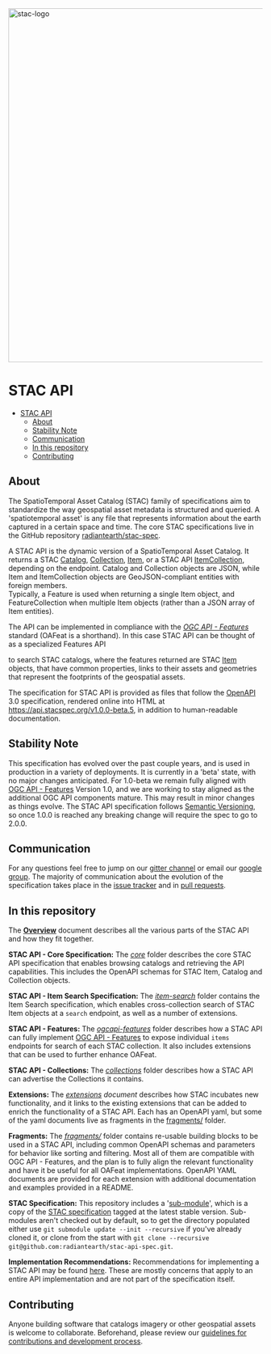 <!--lint disable no-html-->
<img src="https://github.com/radiantearth/stac-site/raw/master/images/logo/stac-030-long.png" alt="stac-logo" width="700"/>

# STAC API

- [STAC API](#stac-api)
  - [About](#about)
  - [Stability Note](#stability-note)
  - [Communication](#communication)
  - [In this repository](#in-this-repository)
  - [Contributing](#contributing)

## About

The SpatioTemporal Asset Catalog (STAC) family of specifications aim to standardize the way geospatial asset metadata is structured and queried.
A 'spatiotemporal asset' is any file that represents information about the earth captured in a certain space and 
time. The core STAC specifications live in the GitHub repository [radiantearth/stac-spec](https://github.com/radiantearth/stac-spec).


A STAC API is the dynamic version of a SpatioTemporal Asset Catalog. It returns a STAC [Catalog](stac-spec/catalog-spec/catalog-spec.md), 
[Collection](stac-spec/collection-spec/collection-spec.md), [Item](stac-spec/item-spec/item-spec.md), 
or a STAC API [ItemCollection](fragments/itemcollection/README.md), depending on the endpoint.
Catalog and Collection objects are JSON, while Item and ItemCollection objects are GeoJSON-compliant entities with foreign members.  
Typically, a Feature is used when returning a single Item object, and FeatureCollection when multiple Item objects (rather than a 
JSON array of Item entities).

The API can be implemented in compliance with the *[OGC API - Features](http://docs.opengeospatial.org/is/17-069r3/17-069r3.html)* standard 
(OAFeat is a shorthand). In this case STAC API can be thought of as a specialized Features API 

to search STAC catalogs, where the features returned are STAC [Item](stac-spec/item-spec/item-spec.md) objects, 
that have common properties, links to their assets and geometries that represent the footprints of the geospatial assets.

The specification for STAC API is provided as files that follow the [OpenAPI](http://openapis.org/) 3.0 specification, 
rendered online into HTML at <https://api.stacspec.org/v1.0.0-beta.5>, in addition to human-readable documentation.  

## Stability Note

This specification has evolved over the past couple years, and is used in production in a variety of deployments. It is 
currently in a 'beta' state, with no major changes anticipated. For 1.0-beta we remain fully aligned with [OGC API - 
Features](http://docs.opengeospatial.org/is/17-069r3/17-069r3.html) Version 1.0, and we are working to stay aligned
as the additional OGC API components mature. This may result in minor changes as things evolve. The STAC API 
specification follows [Semantic Versioning](https://semver.org/), so once 1.0.0 is reached any breaking change 
will require the spec to go to 2.0.0. 

## Communication

For any questions feel free to jump on our [gitter channel](https://gitter.im/SpatioTemporal-Asset-Catalog/Lobby) or email 
our [google group](https://groups.google.com/forum/#!forum/stac-spec). The majority of communication about the evolution of 
the specification takes place in the [issue tracker](https://github.com/radiantearth/stac-api-spec/issues) and in 
[pull requests](https://github.com/radiantearth/stac-api-spec/pulls).

## In this repository

The **[Overview](overview.md)** document describes all the various parts of the STAC API and how they fit together.

**STAC API - Core Specification:**
The *[core](core/)* folder describes the core STAC API specification that enables browsing catalogs and 
retrieving the API capabilities. This includes the OpenAPI schemas for STAC Item, Catalog and Collection objects.

**STAC API - Item Search Specification:**
The *[item-search](item-search)* folder contains the Item Search specification, which enables 
cross-collection search of STAC Item objects at a `search` endpoint, as well as a number of extensions. 

**STAC API - Features:**
The *[ogcapi-features](ogcapi-features)* folder describes how a STAC API can fully implement [OGC API - 
Features](http://docs.opengeospatial.org/is/17-069r3/17-069r3.html) to expose individual `items` endpoints for search of
each STAC collection. It also includes extensions that can be used to further enhance OAFeat.

**STAC API - Collections:**
The *[collections](collections)* folder describes how a STAC API can advertise the Collections it contains.

**Extensions:**
The *[extensions](extensions.md) document* describes how STAC incubates new functionality, and it links to the existing 
extensions that can be added to enrich the functionality of a STAC API. Each has an OpenAPI yaml, but some of the yaml
documents live as fragments in the [fragments/](fragments/) folder.

**Fragments:**
The *[fragments/](fragments/)* folder contains re-usable building blocks to be used in a STAC API, including common OpenAPI 
schemas and parameters for behavior like sorting and filtering. Most all of them are compatible with 
OGC API - Features, and the plan is to fully align the relevant functionality and have it be useful for all OAFeat implementations.
OpenAPI YAML documents are provided for each extension with additional documentation and examples provided in a README.

**STAC Specification:** This repository includes a '[sub-module](https://git-scm.com/book/en/v2/Git-Tools-Submodules)', which
is a copy of the [STAC specification](stac-spec/) tagged at the latest stable version.
Sub-modules aren't checked out by default, so to get the directory populated
either use `git submodule update --init --recursive` if you've already cloned it,
or clone from the start with `git clone --recursive git@github.com:radiantearth/stac-api-spec.git`. 

**Implementation Recommendations:** Recommendations for implementing a STAC API may be found [here](implementation.md). 
These are mostly concerns that apply to an entire API implementation and are not part of the specification itself.

## Contributing

Anyone building software that catalogs imagery or other geospatial assets is welcome to collaborate.
Beforehand, please review our [guidelines for contributions and development process](CONTRIBUTING.md).
